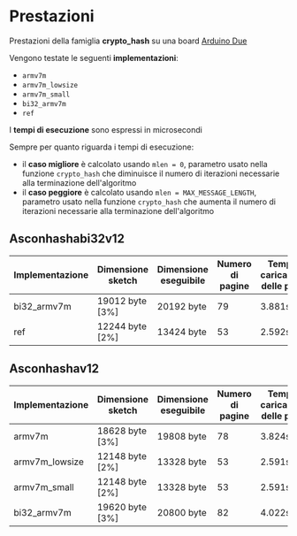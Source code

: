 # Prestazioni

Prestazioni della famiglia **crypto_hash** su una board [Arduino Due](https://docs.arduino.cc/hardware/due)

Vengono testate le seguenti **implementazioni**:
* `armv7m`
* `armv7m_lowsize`
* `armv7m_small`
* `bi32_armv7m`
* `ref`

I **tempi di esecuzione** sono espressi in microsecondi

Sempre per quanto riguarda i tempi di esecuzione:
* il **caso migliore** è calcolato usando `mlen = 0`, parametro usato nella funzione `crypto_hash` che diminuisce il numero di iterazioni necessarie alla terminazione dell'algoritmo
* il **caso peggiore** è calcolato usando `mlen = MAX_MESSAGE_LENGTH`, parametro usato nella funzione `crypto_hash`  che aumenta il numero di iterazioni necessarie alla terminazione dell'algoritmo

## Asconhashabi32v12

| Implementazione | Dimensione sketch | Dimensione eseguibile | Numero di pagine | Tempo di caricamento delle pagine | Tempo di esecuzione (migliore) | Tempo di esecuzione (peggiore) |
| --------------- | ----------------- | --------------------- | ---------------- | --------------------------------- | ------------------------------ | ------------------------------ |
| bi32_armv7m     | 19012 byte [3%]   | 20192 byte            | 79               | 3.881s                            | 52                             | 1309                           |
| ref             | 12244 byte [2%]   | 13424 byte            | 53               | 2.592s                            | 513                            | 11707                          |

## Asconhashav12

| Implementazione | Dimensione sketch | Dimensione eseguibile | Numero di pagine | Tempo di caricamento delle pagine | Tempo di esecuzione (migliore) | Tempo di esecuzione (peggiore) |
| --------------- | ----------------- | --------------------- | ---------------- | --------------------------------- | ------------------------------ | ------------------------------ |
| armv7m          | 18628 byte [3%]   | 19808 byte            | 78               | 3.824s                            | 66                             | 1878                           |
| armv7m_lowsize  | 12148 byte [2%]   | 13328 byte            | 53               | 2.591s                            | 56                             | 1529                           |
| armv7m_small    | 12148 byte [2%]   | 13328 byte            | 53               | 2.591s                            | 55                             | 1529                           |
| bi32_armv7m     | 19620 byte [3%]   | 20800 byte            | 82               | 4.022s                            | 55                             | 1457                           |
